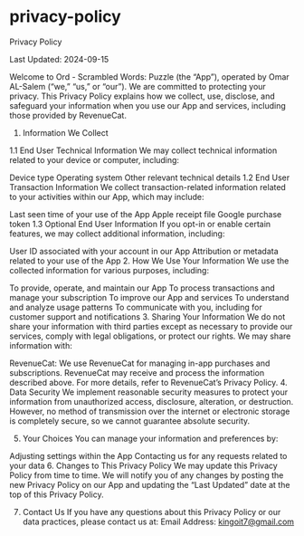 ﻿# privacy-policy
Privacy Policy

Last Updated: 2024-09-15

Welcome to Ord - Scrambled Words: Puzzle (the “App”), operated by Omar AL-Salem (“we,” “us,” or “our”). We are committed to protecting your privacy. This Privacy Policy explains how we collect, use, disclose, and safeguard your information when you use our App and services, including those provided by RevenueCat.

1. Information We Collect

1.1 End User Technical Information
We may collect technical information related to your device or computer, including:

Device type
Operating system
Other relevant technical details
1.2 End User Transaction Information
We collect transaction-related information related to your activities within our App, which may include:

Last seen time of your use of the App
Apple receipt file
Google purchase token
1.3 Optional End User Information
If you opt-in or enable certain features, we may collect additional information, including:

User ID associated with your account in our App
Attribution or metadata related to your use of the App
2. How We Use Your Information
We use the collected information for various purposes, including:

To provide, operate, and maintain our App
To process transactions and manage your subscription
To improve our App and services
To understand and analyze usage patterns
To communicate with you, including for customer support and notifications
3. Sharing Your Information
We do not share your information with third parties except as necessary to provide our services, comply with legal obligations, or protect our rights. We may share information with:

RevenueCat: We use RevenueCat for managing in-app purchases and subscriptions. RevenueCat may receive and process the information described above. For more details, refer to RevenueCat’s Privacy Policy.
4. Data Security
We implement reasonable security measures to protect your information from unauthorized access, disclosure, alteration, or destruction. However, no method of transmission over the internet or electronic storage is completely secure, so we cannot guarantee absolute security.

5. Your Choices
You can manage your information and preferences by:

Adjusting settings within the App
Contacting us for any requests related to your data
6. Changes to This Privacy Policy
We may update this Privacy Policy from time to time. We will notify you of any changes by posting the new Privacy Policy on our App and updating the “Last Updated” date at the top of this Privacy Policy.

7. Contact Us
If you have any questions about this Privacy Policy or our data practices, please contact us at:
Email Address: kingoit7@gmail.com
